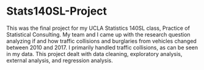 # Stats140SL-Project

This was the final project for my UCLA Statistics 140SL class, Practice of Statistical Consulting. My team and I came up with the research question analyzing if and how traffic collisions and burglaries from vehicles changed between 2010 and 2017. I primarily handled traffic collisions, as can be seen in my data. This project dealt with data cleaning, exploratory analysis, external analysis, and regression analysis.
